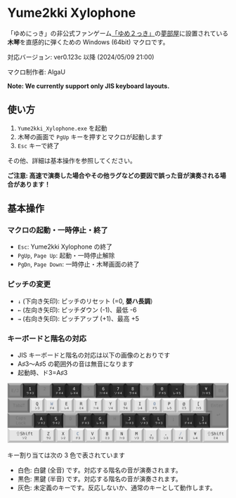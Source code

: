 # Yume2kki Xylophone
「ゆめにっき」の非公式ファンゲーム[「ゆめ２っき」](https://wikiwiki.jp/yume2kki-t/)の[夢部屋](https://wikiwiki.jp/yume2kki-t/%E5%A4%A2%E9%83%A8%E5%B1%8B)に設置されている**木琴**を直感的に弾くための Windows (64bit) マクロです。

対応バージョン: ver0.123c 以降 (2024/05/09 21:00)

マクロ制作者: AlgaU

**Note: We currently support only JIS keyboard layouts.**

## 使い方
1. `Yume2kki_Xylophone.exe` を起動
2. 木琴の画面で `PgUp` キーを押すとマクロが起動します
3. `Esc` キーで終了

その他、詳細は基本操作を参照してください。

**ご注意: 高速で演奏した場合やその他ラグなどの要因で誤った音が演奏される場合があります！**

## 基本操作
### マクロの起動・一時停止・終了
- `Esc`: Yume2kki Xylophone の終了
- `PgUp`, `Page Up`: 起動・一時停止解除
- `PgDn`, `Page Down`: 一時停止・木琴画面の終了

### ピッチの変更
- `↓` (下向き矢印): ピッチのリセット (=0, **嬰ハ長調**)
- `←` (左向き矢印): ピッチダウン (-1)、最低 -6
- `→` (右向き矢印): ピッチアップ (+1)、最高 +5

### キーボードと階名の対応
- JIS キーボードと階名の対応は以下の画像のとおりです
- A♯3～A♯5 の範囲外の音は無音になります
- 起動時、ド3=A♯3


![キー割り当て](img/keyboard.svg)

キー割り当ては次の 3 色で表されています
- 白色: 白鍵 (全音) です。対応する階名の音が演奏されます。
- 黒色: 黒鍵 (半音) です。対応する階名の音が演奏されます。
- 灰色: 未定義のキーです。反応しないか、通常のキーとして動作します。
